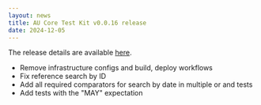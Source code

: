 ```yaml
---
layout: news
title: AU Core Test Kit v0.0.16 release
date: 2024-12-05
---
```


The release details are available [here](https://github.com/hl7au/au-fhir-core-inferno/releases/tag/v0.0.16). 

<!-- break -->

* Remove infrastructure configs and build, deploy workflows
* Fix reference search by ID
* Add all required comparators for search by date in multiple or and tests
* Add tests with the "MAY" expectation

